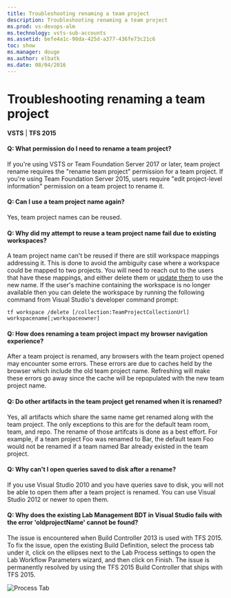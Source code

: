 ```yaml
---
title: Troubleshooting renaming a team project
description: Troubleshooting renaming a team project
ms.prod: vs-devops-alm
ms.technology: vsts-sub-accounts
ms.assetid: befe4a1c-90da-425d-a377-436fe73c21c6
toc: show
ms.manager: douge
ms.author: elbatk
ms.date: 08/04/2016
---
```


# Troubleshooting renaming a team project

**VSTS** | **TFS 2015**


#### Q: What permission do I need to rename a team project?

If you're using VSTS or Team Foundation Server 2017 or later, team project rename requires the "rename team project" permission for a team project.
If you're using Team Foundation Server 2015, users require "edit project-level information" permission on a team project to rename it. 

#### Q: Can I use a team project name again?

Yes, team project names can be reused.

#### Q: Why did my attempt to reuse a team project name fail due to existing workspaces?

A team project name can't be reused if there are still workspace mappings addressing it. 
This is done to avoid the ambiguity case where a workspace could be mapped to two projects. 
You will need to reach out to the users that have these mappings, and either delete them or [update them](rename-team-project.md#tfvc-server) to use the new name. 
If the user's machine containing the workspace is no longer available then you can delete the workspace 
by running the following command from Visual Studio's developer command prompt:

```tf workspace /delete [/collection:TeamProjectCollectionUrl] workspacename[;workspaceowner]```


#### Q: How does renaming a team project impact my browser navigation experience?

After a team project is renamed, any browsers with the team project opened may encounter some errors. These errors are due to caches held by the browser which include the old team project name. 
Refreshing will make these errors go away since the cache will be repopulated with the new team project name.
	
#### Q: Do other artifacts in the team project get renamed when it is renamed?

Yes, all artifacts which share the same name get renamed along with the team project. The only exceptions to this are for the default team room, team, and repo. The rename of those artifcats is done as a best effort. 
For example, if a team project Foo was renamed to Bar, the default team Foo would not be renamed if a team named Bar already existed in the team project. 

#### Q: Why can't I open queries saved to disk after a rename?

If you use Visual Studio 2010 and you have queries save to disk, you will not be able to open them after a team project is renamed. You can use Visual Studio 2012 or newer to open them.

#### Q: Why does the existing Lab Management BDT in Visual Studio fails with the error 'oldprojectName' cannot be found?

The issue is encountered when Build Controller 2013 is used with TFS 2015. To fix the issue, open the existing Build Definition, select the process tab under it, click on the ellipses next to the Lab Process settings to
open the Lab Workflow Parameters wizard, and then click on Finish. The issue is permanently resolved by using the TFS 2015 Build Controller that ships with TFS 2015.

![Process Tab](_img/rename-team-project/lab-build-process.png)
